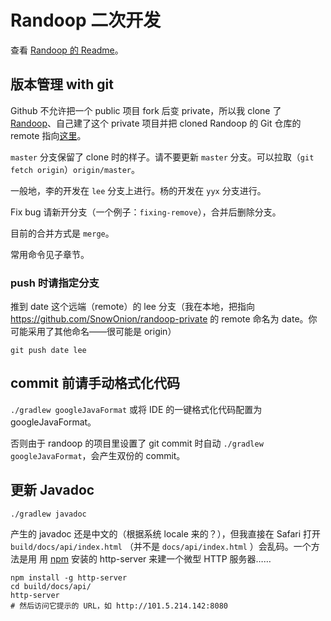 # Randoop 二次开发

查看 [Randoop 的 Readme](README-Randoop.md)。

## 版本管理 with git

Github 不允许把一个 public 项目 fork 后变 private，所以我 clone 了 [Randoop](https://github.com/randoop/randoop)、自己建了这个 private 项目并把 cloned Randoop 的 Git 仓库的 remote 指向[这里](https://github.com/SnowOnion/randoop-private)。

`master` 分支保留了 clone 时的样子。请不要更新 `master` 分支。可以拉取（`git fetch origin`）`origin/master`。

一般地，李的开发在 `lee` 分支上进行。杨的开发在 `yyx` 分支进行。

Fix bug 请新开分支（一个例子：`fixing-remove`），合并后删除分支。

目前的合并方式是 `merge`。

常用命令见子章节。

### push 时请指定分支

推到 date 这个远端（remote）的 lee 分支（我在本地，把指向 https://github.com/SnowOnion/randoop-private 的 remote 命名为 date。你可能采用了其他命名——很可能是 origin）

```
git push date lee
```

## commit 前请手动格式化代码

`./gradlew googleJavaFormat` 或将 IDE 的一键格式化代码配置为 googleJavaFormat。

否则由于 randoop 的项目里设置了 git commit 时自动 `./gradlew googleJavaFormat`，会产生双份的 commit。

## 更新 Javadoc

`./gradlew javadoc`

产生的 javadoc 还是中文的（根据系统 locale 来的？），但我直接在 Safari 打开 `build/docs/api/index.html` （并不是 `docs/api/index.html` ）会乱码。一个方法是用 用 [npm](https://www.npmjs.com) 安装的 http-server 来建一个微型 HTTP 服务器…… <!--META：链接不宜太多。链接是增加信息量的传送门，但也是「我需要点吗？」的疑惑来源-->

```
npm install -g http-server
cd build/docs/api/
http-server
# 然后访问它提示的 URL，如 http://101.5.214.142:8080
```



